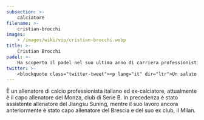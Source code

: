 ```yaml
---
subsection: >-
    calciatore
filename: >-
    cristian-brocchi
images:
    - /images/wiki/vip/cristian-brocchi.webp
title: >-
    Cristian Brocchi
padel: >-
    Ha scoperto il padel nel suo ultima anno di carriera professionistica alla Lazio. Gioca spesso a Milano e si diverte a giocare in vacanza, non ha infatti mai nascosto come, da subito, fosse stato stregato da questo sport, al punto di seguire anche i tornei professionistici del World Padel Tour
twitter: >-
    <blockquote class="twitter-tweet"><p lang="it" dir="ltr">Un saluto a tutti gli amici di <a href="https://twitter.com/hashtag/padelitaliano?src=hash&amp;ref_src=twsrc%5Etfw">#padelitaliano</a> dal nostro Mister: Cristian Brocchi 🏆⚽️ Buon ferragosto! <a href="https://t.co/LpPD2fCVJV">https://t.co/LpPD2fCVJV</a> 🎾🇮🇹 <a href="https://twitter.com/hashtag/KelmePadelPeople?src=hash&amp;ref_src=twsrc%5Etfw">#KelmePadelPeople</a><a href="https://twitter.com/hashtag/CristianBrocchi?src=hash&amp;ref_src=twsrc%5Etfw">#CristianBrocchi</a> <a href="https://twitter.com/hashtag/Brocchi?src=hash&amp;ref_src=twsrc%5Etfw">#Brocchi</a> <a href="https://twitter.com/hashtag/calcio?src=hash&amp;ref_src=twsrc%5Etfw">#calcio</a> <a href="https://twitter.com/hashtag/padel?src=hash&amp;ref_src=twsrc%5Etfw">#padel</a> <a href="https://twitter.com/hashtag/paddle?src=hash&amp;ref_src=twsrc%5Etfw">#paddle</a> <a href="https://twitter.com/hashtag/sport?src=hash&amp;ref_src=twsrc%5Etfw">#sport</a> <a href="https://twitter.com/hashtag/worldpadeltour?src=hash&amp;ref_src=twsrc%5Etfw">#worldpadeltour</a> <a href="https://twitter.com/hashtag/Kelme?src=hash&amp;ref_src=twsrc%5Etfw">#Kelme</a> <a href="https://twitter.com/hashtag/KelmePadel?src=hash&amp;ref_src=twsrc%5Etfw">#KelmePadel</a> <a href="https://twitter.com/hashtag/kelmepadelitalia?src=hash&amp;ref_src=twsrc%5Etfw">#kelmepadelitalia</a> <a href="https://twitter.com/hashtag/LeaveYourMark?src=hash&amp;ref_src=twsrc%5Etfw">#LeaveYourMark</a> <a href="https://t.co/6XceLxYB7Q">pic.twitter.com/6XceLxYB7Q</a></p>&mdash; PADEL ITALIANO (@padel_italiano) <a href="https://twitter.com/padel_italiano/status/1029685618853507072?ref_src=twsrc%5Etfw">August 15, 2018</a></blockquote> <script async src="https://platform.twitter.com/widgets.js" charset="utf-8"></script>
---
```

È un allenatore di calcio professionista italiano ed ex-calciatore, attualmente è il capo allenatore del Monza, club di Serie B. In precedenza è stato assistente allenatore del Jiangsu Suning, mentre il suo lavoro ancora anteriormente è stato capo allenatore del Brescia e del suo ex club, il Milan.